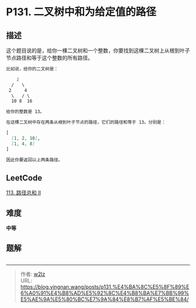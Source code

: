 # P131. 二叉树中和为给定值的路径


<!--more-->

## 描述

这个题目说的是，给你一棵二叉树和一个整数，你要找到这棵二叉树上从根到叶子节点路径和等于这个整数的所有路径。

```markdown
比如说，给你的二叉树是：

    1
  /   \
 2     4
  \   / \
  10 8  16

给你的整数是 13。

在这棵二叉树中存在两条从根到叶子节点的路径，它们的路径和等于 13。分别是：

[
  [1, 2, 10],
  [1, 4, 8]
]

因此你要返回以上两条路径。
```

## LeetCode

[113. 路径总和 II](https://leetcode.cn/problems/path-sum-ii/description/)

## 难度

**中等**

## 题解

```java

```


---

> 作者: [w2lz](https://github.com/w2lz)  
> URL: https://blog.yingnan.wang/posts/p131.%E4%BA%8C%E5%8F%89%E6%A0%91%E4%B8%AD%E5%92%8C%E4%B8%BA%E7%BB%99%E5%AE%9A%E5%80%BC%E7%9A%84%E8%B7%AF%E5%BE%84/  

